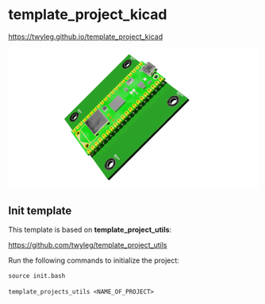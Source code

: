 # template_project_kicad

https://twyleg.github.io/template_project_kicad

![Alt text](docs/3d/3D_blender_top.png "a title")


## Init template

This template is based on **template_project_utils**:

https://github.com/twyleg/template_project_utils

Run the following commands to initialize the project:

    source init.bash

    template_projects_utils <NAME_OF_PROJECT>
